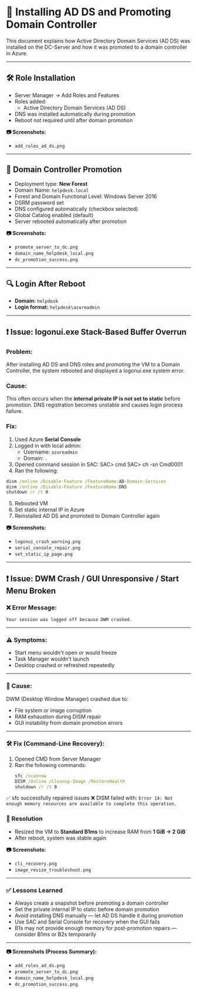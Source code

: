 # 🧩 Installing AD DS and Promoting Domain Controller

This document explains how Active Directory Domain Services (AD DS) was installed on the DC-Server and how it was promoted to a domain controller in Azure.

---

## 🛠️ Role Installation

- Server Manager → Add Roles and Features
- Roles added:
  - Active Directory Domain Services (AD DS)
- DNS was installed automatically during promotion
- Reboot not required until after domain promotion

**📷 Screenshots:**
- `add_roles_ad_ds.png`

---

## 👑 Domain Controller Promotion

- Deployment type: **New Forest**
- Domain Name: `helpdesk.local`
- Forest and Domain Functional Level: Windows Server 2016
- DSRM password set
- DNS configured automatically (checkbox selected)
- Global Catalog enabled (default)
- Server rebooted automatically after promotion

**📷 Screenshots:**
- `promote_server_to_dc.png`
- `domain_name_helpdesk_local.png`
- `dc_promotion_success.png`

---

## 🔍 Login After Reboot

- **Domain:** `helpdesk`
- **Login format:** `helpdesk\azureadmin`

---

## ❗ Issue: logonui.exe Stack-Based Buffer Overrun

### Problem:
After installing AD DS and DNS roles and promoting the VM to a Domain Controller, the system rebooted and displayed a logonui.exe system error.

### Cause:
This often occurs when the **internal private IP is not set to static** before promotion. DNS registration becomes unstable and causes login process failure.

### Fix:

1. Used Azure **Serial Console**
2. Logged in with local admin:
   - Username: `azureadmin`
   - Domain: `.`
3. Opened command session in SAC:
SAC> cmd SAC> ch -sn Cmd0001
4. Ran the following:
```cmd
dism /online /Disable-Feature /FeatureName:AD-Domain-Services
dism /online /Disable-Feature /FeatureName:DNS
shutdown /r /t 0
```
5. Rebooted VM  
6. Set static internal IP in Azure  
7. Reinstalled AD DS and promoted to Domain Controller again  

**📷 Screenshots:**
- `logonui_crash_warning.png`
- `serial_console_repair.png`
- `set_static_ip_page.png`

---

## ❗ Issue: DWM Crash / GUI Unresponsive / Start Menu Broken

### ❌ Error Message:
`Your session was logged off because DWM crashed.`

---

### ⚠️ Symptoms:
- Start menu wouldn't open or would freeze  
- Task Manager wouldn't launch  
- Desktop crashed or refreshed repeatedly  

---

### 🧠 Cause:
DWM (Desktop Window Manager) crashed due to:
- File system or image corruption
- RAM exhaustion during DISM repair
- GUI instability from domain promotion errors

---

### 🛠️ Fix (Command-Line Recovery):
1. Opened CMD from Server Manager  
2. Ran the following commands:
   ```cmd
   sfc /scannow
   DISM /Online /Cleanup-Image /RestoreHealth
   shutdown /r /t 0
✅ sfc successfully repaired issues
❌ DISM failed with:
`Error 14: Not enough memory resources are available to complete this operation.`

### 🔁 Resolution

- Resized the VM to **Standard B1ms** to increase RAM from **1 GiB → 2 GiB**
- After reboot, system was stable again

**📷 Screenshots:**
- `cli_recovery.png`
- `image_resize_troubleshoot.png`

---

### ✅ Lessons Learned

- Always create a snapshot before promoting a domain controller  
- Set the private internal IP to static before domain promotion  
- Avoid installing DNS manually — let AD DS handle it during promotion  
- Use SAC and Serial Console for recovery when the GUI fails  
- B1s may not provide enough memory for post-promotion repairs — consider B1ms or B2s temporarily

---

**📷 Screenshots (Process Summary):**
- `add_roles_ad_ds.png`
- `promote_server_to_dc.png`
- `domain_name_helpdesk_local.png`
- `dc_promotion_success.png`
